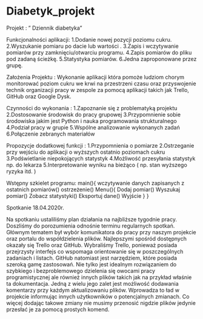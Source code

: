 # Diabetyk_projekt

Projekt : ” Dziennik diabetyka”
 
Funkcjonalności aplikacji:
1.Dodanie nowej pozycji poziomu cukru.
2.Wyszukanie pomiaru po dacie lub wartości .
3.Zapis i wczytywanie pomiarów przy zamknięciu/otwarciu programu.
4.Zapis pomiarów do pliku pod zadaną ścieżkę.
5.Statystyka pomiarów.
6.Jedna zaproponowane przez grupę.
 
Założenia Projektu : 
Wykonanie aplikacji która pomoże ludziom chorym monitorować poziom cukru we krwi na przestrzeni czasu oraz przyswojenie technik organizacji pracy w zespole za pomocą aplikacji takich jak Trello, GitHub oraz Google Dysk.


Czynności do wykonania :
1.Zapoznanie się z problematyką projektu
2.Dostosowanie środowisk do pracy grupowej
3.Przypomnienie sobie środowiska jakim jest  Python i nauka programowania strukturalnego
4.Podział pracy w grupie
5.Wspólne analizowanie wykonanych zadań
6.Połączenie zebranych materiałów 



Propozycje dodatkowej funkcji :
1.Przypomnienia o pomiarze
2.Ostrzeganie przy wejściu do aplikacji o wyższych ostatnio poziomach cukru
3.Podświetlanie niepokojących statystyk
4.Możliwość przesyłania statystyk np. do lekarza
5.Interpretowanie wyniku na bieżąco ( np. stan wyższego ryzyka itd. )

Wstępny szkielet programu:
main(){
	  wczytywanie danych zapisanych z ostatnich pomiarów()
	  ostrzeżenie()
  Menu(){ 
    Dodaj pomiar()
    Wyszukaj pomiar()
    Zobacz statystyki()
    Eksportuj dane()
    Wyjście
  }
}

Spotkanie 18.04.2020r.

Na spotkaniu ustaliliśmy plan działania na najbliższe tygodnie pracy. Doszliśmy do porozumienia odnośnie terminu regularnych spotkań. Głównym tematem był wybór komunikatora do pracy przy naszym projekcie oraz portalu do współdzielenia plików.  Najlepszymi spośród dostępnych okazały się Trello oraz GitHub. Wybraliśmy Trello, ponieważ posiada przejrzysty interfejs co wspomaga orientowanie się w poszczególnych zadaniach i listach. GitHub natomiast jest narzędziem, które posiada szeroką gamę zastosowań. Nie tylko jest idealnym rozwiązaniem do szybkiego i bezproblemowego dzielenia się owocami pracy programistycznej ale również innych plików takich jak na przykład właśnie ta dokumentacja. Jedną z wielu jego zalet jest możliwość dodawania komentarzy przy każdym aktualizowaniu plików. Wprowadza to ład w projekcie informując innych użytkowników o potencjalnych zmianach. Co więcej dodając takowe zmiany nie musimy przenosić nigdzie plików jedynie przesłać je za pomocą prostych komend.

